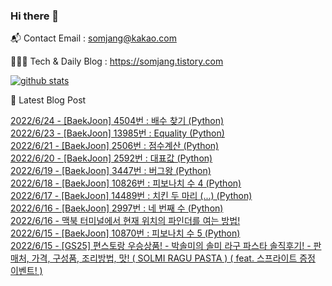 ### Hi there 👋

📬  Contact Email : somjang@kakao.com

👨🏻‍💻  Tech & Daily Blog : https://somjang.tistory.com

[![github stats](https://github-readme-stats.vercel.app/api?username=SOMJANG&show_icons=true&hide_border=False)](https://somjang.tistory.com)

🤩 Latest Blog Post

[2022/6/24 - [BaekJoon] 4504번 : 배수 찾기 (Python)](https://somjang.tistory.com/entry/BaekJoon-4504%EB%B2%88-%EB%B0%B0%EC%88%98-%EC%B0%BE%EA%B8%B0-Python) <br>
[2022/6/23 - [BaekJoon] 13985번 : Equality (Python)](https://somjang.tistory.com/entry/BaekJoon-13985%EB%B2%88-Equality-Python) <br>
[2022/6/21 - [BaekJoon] 2506번 : 점수계산 (Python)](https://somjang.tistory.com/entry/BaekJoon-2506%EB%B2%88-%EC%A0%90%EC%88%98%EA%B3%84%EC%82%B0-Python) <br>
[2022/6/20 - [BaekJoon] 2592번 : 대표값 (Python)](https://somjang.tistory.com/entry/BaekJoon-2592%EB%B2%88-%EB%8C%80%ED%91%9C%EA%B0%92-Python) <br>
[2022/6/19 - [BaekJoon] 3447번 : 버그왕 (Python)](https://somjang.tistory.com/entry/BaekJoon-3447%EB%B2%88-%EB%B2%84%EA%B7%B8%EC%99%95-Python) <br>
[2022/6/18 - [BaekJoon] 10826번 : 피보나치 수 4 (Python)](https://somjang.tistory.com/entry/BaekJoon-10826%EB%B2%88-%ED%94%BC%EB%B3%B4%EB%82%98%EC%B9%98-%EC%88%98-4-Python) <br>
[2022/6/17 - [BaekJoon] 14489번 : 치킨 두 마리 (...) (Python)](https://somjang.tistory.com/entry/BaekJoon-14489%EB%B2%88-%EC%B9%98%ED%82%A8-%EB%91%90-%EB%A7%88%EB%A6%AC-Python) <br>
[2022/6/16 - [BaekJoon] 2997번 : 네 번째 수 (Python)](https://somjang.tistory.com/entry/BaekJoon-2997%EB%B2%88-%EB%84%A4-%EB%B2%88%EC%A7%B8-%EC%88%98-Python) <br>
[2022/6/16 - 맥북 터미널에서 현재 위치의 파인더를 여는 방법!](https://somjang.tistory.com/entry/%EB%A7%A5%EB%B6%81-%ED%84%B0%EB%AF%B8%EB%84%90%EC%97%90%EC%84%9C-%ED%98%84%EC%9E%AC-%EC%9C%84%EC%B9%98%EC%9D%98-%ED%8C%8C%EC%9D%B8%EB%8D%94%EB%A5%BC-%EC%97%AC%EB%8A%94-%EB%B0%A9%EB%B2%95) <br>
[2022/6/15 - [BaekJoon] 10870번 : 피보나치 수 5 (Python)](https://somjang.tistory.com/entry/BaekJoon-10870%EB%B2%88-%ED%94%BC%EB%B3%B4%EB%82%98%EC%B9%98-%EC%88%98-5-Python) <br>
[2022/6/15 - [GS25] 편스토랑 우승상품! - 박솔미의 솔미 라구 파스타 솔직후기! - 판매처, 가격, 구성품, 조리방법, 맛! ( SOLMI RAGU PASTA ) ( feat. 스프라이트 증정 이벤트! )](https://somjang.tistory.com/entry/GS25-%ED%8E%B8%EC%8A%A4%ED%86%A0%EB%9E%91-%EC%9A%B0%EC%8A%B9%EC%83%81%ED%92%88-%EB%B0%95%EC%86%94%EB%AF%B8%EC%9D%98-%EC%86%94%EB%AF%B8-%EB%9D%BC%EA%B5%AC-%ED%8C%8C%EC%8A%A4%ED%83%80-%EC%86%94%EC%A7%81%ED%9B%84%EA%B8%B0-%ED%8C%90%EB%A7%A4%EC%B2%98-%EA%B0%80%EA%B2%A9-%EA%B5%AC%EC%84%B1%ED%92%88-%EC%A1%B0%EB%A6%AC%EB%B0%A9%EB%B2%95-%EB%A7%9B-SOLMI-RAGU-PASTA-feat-%EC%8A%A4%ED%94%84%EB%9D%BC%EC%9D%B4%ED%8A%B8-%EC%A6%9D%EC%A0%95-%EC%9D%B4%EB%B2%A4%ED%8A%B8) <br>
